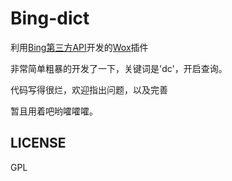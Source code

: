 # Bing-dict


利用[Bing第三方API](https://zhuanlan.zhihu.com/p/22421123?utm_source=tuicool&utm_medium=referral)开发的[Wox](http://www.getwox.com/)插件

非常简单粗暴的开发了一下，关键词是'dc'，开启查询。

代码写得很烂，欢迎指出问题，以及完善

暂且用着吧哟嚯嚯嚯。


LICENSE
---

GPL
